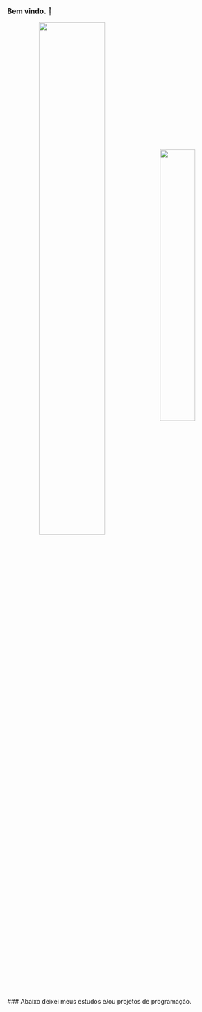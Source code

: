 ### Bem vindo. 👋
<div  align="center" style="margin-bottom:100px">
<img width=55% align="center"  src="https://github-readme-streak-stats.herokuapp.com?user=samuelx32&theme=radical&mode=weekly" />
<img width=40% align="center" src="https://github-readme-stats-git-main-rafaelalexandrin.vercel.app/api/top-langs/?username=samuelx32&show_icons=true&theme=radical&layout=compact" />
 </div>
### Abaixo deixei meus estudos e/ou projetos de programação.

<!--
**samuelx32/samuelx32** is a ✨ _special_ ✨ repository because its `README.md` (this file) appears on your GitHub profile.

Here are some ideas to get you started:

- 🔭 I’m currently working on ...
- 🌱 I’m currently learning ...
- 👯 I’m looking to collaborate on ...
- 🤔 I’m looking for help with ...
- 💬 Ask me about ...
- 📫 How to reach me: ...
- 😄 Pronouns: ...
- ⚡ Fun fact: ...

